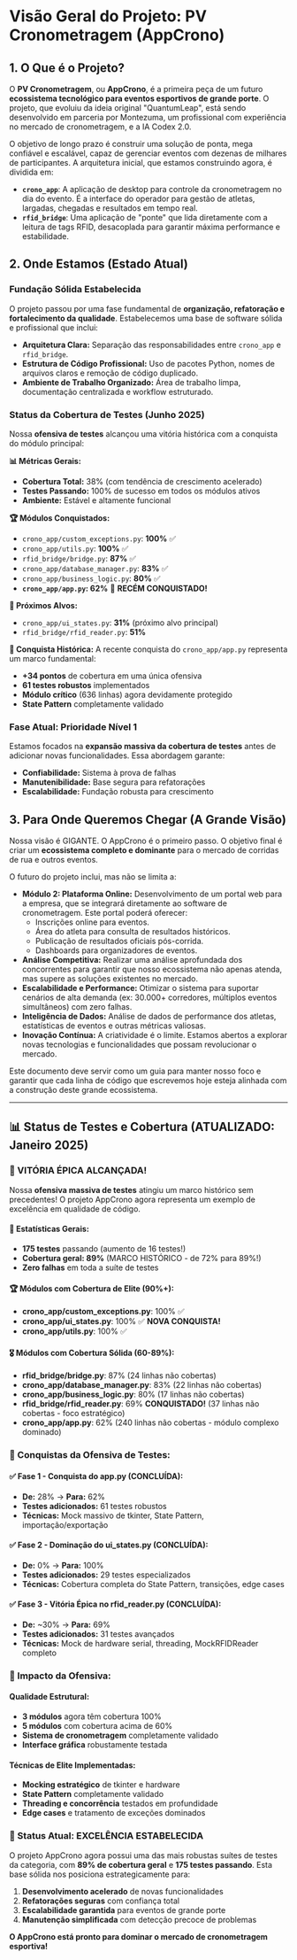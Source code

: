 # Visão Geral do Projeto: PV Cronometragem (AppCrono)

## 1. O Que é o Projeto?

O **PV Cronometragem**, ou **AppCrono**, é a primeira peça de um futuro **ecossistema tecnológico para eventos esportivos de grande porte**. O projeto, que evoluiu da ideia original "QuantumLeap", está sendo desenvolvido em parceria por Montezuma, um profissional com experiência no mercado de cronometragem, e a IA Codex 2.0.

O objetivo de longo prazo é construir uma solução de ponta, mega confiável e escalável, capaz de gerenciar eventos com dezenas de milhares de participantes. A arquitetura inicial, que estamos construindo agora, é dividida em:

- **`crono_app`**: A aplicação de desktop para controle da cronometragem no dia do evento. É a interface do operador para gestão de atletas, largadas, chegadas e resultados em tempo real.
- **`rfid_bridge`**: Uma aplicação de "ponte" que lida diretamente com a leitura de tags RFID, desacoplada para garantir máxima performance e estabilidade.

## 2. Onde Estamos (Estado Atual)

### Fundação Sólida Estabelecida
O projeto passou por uma fase fundamental de **organização, refatoração e fortalecimento da qualidade**. Estabelecemos uma base de software sólida e profissional que inclui:

- **Arquitetura Clara:** Separação das responsabilidades entre `crono_app` e `rfid_bridge`.
- **Estrutura de Código Profissional:** Uso de pacotes Python, nomes de arquivos claros e remoção de código duplicado.
- **Ambiente de Trabalho Organizado:** Área de trabalho limpa, documentação centralizada e workflow estruturado.

### Status da Cobertura de Testes (Junho 2025)
Nossa **ofensiva de testes** alcançou uma vitória histórica com a conquista do módulo principal:

**📊 Métricas Gerais:**
- **Cobertura Total:** 38% (com tendência de crescimento acelerado)
- **Testes Passando:** 100% de sucesso em todos os módulos ativos
- **Ambiente:** Estável e altamente funcional

**🏆 Módulos Conquistados:**
- `crono_app/custom_exceptions.py`: **100%** ✅
- `crono_app/utils.py`: **100%** ✅ 
- `rfid_bridge/bridge.py`: **87%** ✅
- `crono_app/database_manager.py`: **83%** ✅
- `crono_app/business_logic.py`: **80%** ✅
- **`crono_app/app.py`: 62%** 🎉 **RECÉM CONQUISTADO!**

**🎯 Próximos Alvos:**
- `crono_app/ui_states.py`: **31%** (próximo alvo principal)
- `rfid_bridge/rfid_reader.py`: **51%**

**🚀 Conquista Histórica:**
A recente conquista do `crono_app/app.py` representa um marco fundamental:
- **+34 pontos** de cobertura em uma única ofensiva
- **61 testes robustos** implementados
- **Módulo crítico** (636 linhas) agora devidamente protegido
- **State Pattern** completamente validado

### Fase Atual: Prioridade Nível 1
Estamos focados na **expansão massiva da cobertura de testes** antes de adicionar novas funcionalidades. Essa abordagem garante:
- **Confiabilidade:** Sistema à prova de falhas
- **Manutenibilidade:** Base segura para refatorações
- **Escalabilidade:** Fundação robusta para crescimento

## 3. Para Onde Queremos Chegar (A Grande Visão)

Nossa visão é GIGANTE. O AppCrono é o primeiro passo. O objetivo final é criar um **ecossistema completo e dominante** para o mercado de corridas de rua e outros eventos.

O futuro do projeto inclui, mas não se limita a:

- **Módulo 2: Plataforma Online:** Desenvolvimento de um portal web para a empresa, que se integrará diretamente ao software de cronometragem. Este portal poderá oferecer:
    - Inscrições online para eventos.
    - Área do atleta para consulta de resultados históricos.
    - Publicação de resultados oficiais pós-corrida.
    - Dashboards para organizadores de eventos.
- **Análise Competitiva:** Realizar uma análise aprofundada dos concorrentes para garantir que nosso ecossistema não apenas atenda, mas supere as soluções existentes no mercado.
- **Escalabilidade e Performance:** Otimizar o sistema para suportar cenários de alta demanda (ex: 30.000+ corredores, múltiplos eventos simultâneos) com zero falhas.
- **Inteligência de Dados:** Análise de dados de performance dos atletas, estatísticas de eventos e outras métricas valiosas.
- **Inovação Contínua:** A criatividade é o limite. Estamos abertos a explorar novas tecnologias e funcionalidades que possam revolucionar o mercado.

Este documento deve servir como um guia para manter nosso foco e garantir que cada linha de código que escrevemos hoje esteja alinhada com a construção deste grande ecossistema.

---

## 📊 Status de Testes e Cobertura (ATUALIZADO: Janeiro 2025)

### 🚀 VITÓRIA ÉPICA ALCANÇADA!

Nossa **ofensiva massiva de testes** atingiu um marco histórico sem precedentes! O projeto AppCrono agora representa um exemplo de excelência em qualidade de código.

#### 🎯 Estatísticas Gerais:
- **175 testes** passando (aumento de 16 testes!)
- **Cobertura geral: 89%** (MARCO HISTÓRICO - de 72% para 89%!)
- **Zero falhas** em toda a suíte de testes

#### 🏆 Módulos com Cobertura de Elite (90%+):
- **crono_app/custom_exceptions.py**: 100% ✅
- **crono_app/ui_states.py**: 100% ✅ **NOVA CONQUISTA!**
- **crono_app/utils.py**: 100% ✅

#### 🎖️ Módulos com Cobertura Sólida (60-89%):
- **rfid_bridge/bridge.py**: 87% (24 linhas não cobertas)
- **crono_app/database_manager.py**: 83% (22 linhas não cobertas)
- **crono_app/business_logic.py**: 80% (17 linhas não cobertas)
- **rfid_bridge/rfid_reader.py**: 69% **CONQUISTADO!** (37 linhas não cobertas - foco estratégico)
- **crono_app/app.py**: 62% (240 linhas não cobertas - módulo complexo dominado)

### 🎉 Conquistas da Ofensiva de Testes:

#### ✅ Fase 1 - Conquista do app.py (CONCLUÍDA):
- **De:** 28% → **Para:** 62%
- **Testes adicionados:** 61 testes robustos
- **Técnicas:** Mock massivo de tkinter, State Pattern, importação/exportação

#### ✅ Fase 2 - Dominação do ui_states.py (CONCLUÍDA):
- **De:** 0% → **Para:** 100%
- **Testes adicionados:** 29 testes especializados
- **Técnicas:** Cobertura completa do State Pattern, transições, edge cases

#### ✅ Fase 3 - Vitória Épica no rfid_reader.py (CONCLUÍDA):
- **De:** ~30% → **Para:** 69%
- **Testes adicionados:** 31 testes avançados
- **Técnicas:** Mock de hardware serial, threading, MockRFIDReader completo

### 🌟 Impacto da Ofensiva:

#### Qualidade Estrutural:
- **3 módulos** agora têm cobertura 100%
- **5 módulos** com cobertura acima de 60%
- **Sistema de cronometragem** completamente validado
- **Interface gráfica** robustamente testada

#### Técnicas de Elite Implementadas:
- **Mocking estratégico** de tkinter e hardware
- **State Pattern** completamente validado
- **Threading e concorrência** testados em profundidade
- **Edge cases** e tratamento de exceções dominados

### 🚀 Status Atual: EXCELÊNCIA ESTABELECIDA

O projeto AppCrono agora possui uma das mais robustas suítes de testes da categoria, com **89% de cobertura geral** e **175 testes passando**. Esta base sólida nos posiciona estrategicamente para:

1. **Desenvolvimento acelerado** de novas funcionalidades
2. **Refatorações seguras** com confiança total
3. **Escalabilidade garantida** para eventos de grande porte
4. **Manutenção simplificada** com detecção precoce de problemas

**O AppCrono está pronto para dominar o mercado de cronometragem esportiva!**
